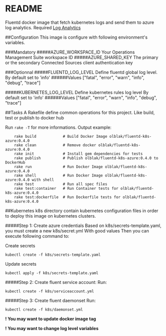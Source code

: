 # README
Fluentd docker image that fetch kubernetes logs and send them 
to azure log analytics.
Required [Log Analytics](https://docs.microsoft.com/en-us/azure/log-analytics/log-analytics-get-started)

##Configuration 
This image is configure with following environment's variables.

###Mandatory
#####AZURE_WORKSPACE_ID
Your Operations Management Suite workspace ID
#####AZURE_SHARED_KEY
The primary or the secondary Connected Sources client authentication key

###Optionnal
#####FLUENTD_LOG_LEVEL
Define fluentd global log level.
By default set to 'info'
######Values 
["fatal", "error", "warn", "info", "debug", "trace"]

#####KUBERNETES_LOG_LEVEL
Define kubernetes rules log level
By default set to 'info'
######Values 
["fatal", "error", "warn", "info", "debug", "trace"]

##Tasks
A Rakefile define common operations for this project.
Like build, test or publish to docker hub

Run ```rake -T``` for more informations.
Output example:
```
    rake build            # Build Docker Image olblak/fluentd-k8s-azure:0.4.0
    rake clean            # Remove docker olblak/fluentd-k8s-azure:0.4.0
    rake init             # Install gem dependencies for tests
    rake publish          # Publish olblak/fluentd-k8s-azure:0.4.0 to DockerHub
    rake run              # Run Docker Image olblak/fluentd-k8s-azure:0.4.0
    rake shell            # Run Docker Image olblak/fluentd-k8s-azure:0.4.0 with shell
    rake test             # Run all spec files
    rake test:container   # Run Container tests for olblak/fluentd-k8s-azure:0.4.0
    rake test:dockerfile  # Run Dockerfile tests for olblak/fluentd-k8s-azure:0.4.0
```
##Kubernetes
k8s directory contain kubernetes configuration files in order to deploy this image on kubernetes clusters.

#####Step 1: Create azure credentials
Based on k8s/secrets-template.yaml, you must create a new k8s/secret.yml
With good values
Then you can execute following command to:

Create secrets

```kubectl create -f k8s/secrets-template.yaml```

Update secrets

```kubectl apply -f k8s/secrets-template.yaml```

#####Step 2: Create fluent service account:
Run:

```kubectl create -f k8s/serviceaccount.yml```

#####Step 3: Create fluent daemonset
Run:

```kubectl create -f k8s/daemonset.yml```

__! You may want to update docker image tag__

__! You may want to change log level variables__
